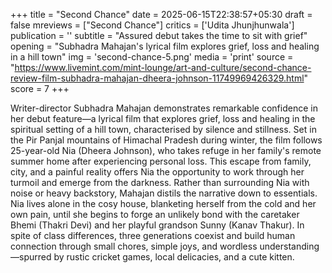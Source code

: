+++
title = "Second Chance"
date = 2025-06-15T22:38:57+05:30
draft = false
mreviews = ["Second Chance"]
critics = ['Udita Jhunjhunwala']
publication = ''
subtitle = "Assured debut takes the time to sit with grief"
opening = "Subhadra Mahajan's lyrical film explores grief, loss and healing in a hill town"
img = 'second-chance-5.png'
media = 'print'
source = "https://www.livemint.com/mint-lounge/art-and-culture/second-chance-review-film-subhadra-mahajan-dheera-johnson-11749969426329.html"
score = 7
+++

Writer-director Subhadra Mahajan demonstrates remarkable confidence in her debut feature—a lyrical film that explores grief, loss and healing in the spiritual setting of a hill town, characterised by silence and stillness. Set in the Pir Panjal mountains of Himachal Pradesh during winter, the film follows 25-year-old Nia (Dheera Johnson), who takes refuge in her family's remote summer home after experiencing personal loss. This escape from family, city, and a painful reality offers Nia the opportunity to work through her turmoil and emerge from the darkness. Rather than surrounding Nia with noise or heavy backstory, Mahajan distils the narrative down to essentials. Nia lives alone in the cosy house, blanketing herself from the cold and her own pain, until she begins to forge an unlikely bond with the caretaker Bhemi (Thakri Devi) and her playful grandson Sunny (Kanav Thakur). In spite of class differences, three generations coexist and build human connection through small chores, simple joys, and wordless understanding—spurred by rustic cricket games, local delicacies, and a cute kitten.

